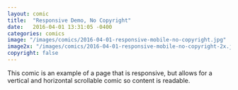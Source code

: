 ```yaml
---
layout: comic
title:  "Responsive Demo, No Copyright"
date:   2016-04-01 13:31:05 -0400
categories: comics
image: "/images/comics/2016-04-01-responsive-mobile-no-copyright.jpg"
image2x: "/images/comics/2016-04-01-responsive-mobile-no-copyright-2x.jpg"
copyright: false
---
```


This comic is an example of a page that is responsive, but allows for a vertical and horizontal scrollable comic so content is readable.
